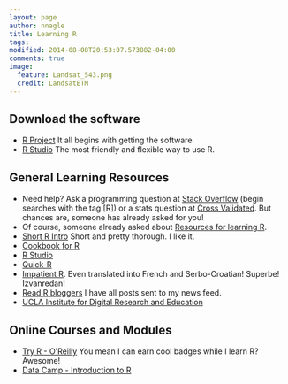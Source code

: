 ```yaml
---
layout: page
author: nnagle
title: Learning R
tags:
modified: 2014-08-08T20:53:07.573882-04:00
comments: true
image:
  feature: Landsat_543.png
  credit: LandsatETM
---
```


## Download the software
 - [R Project](http://www.r-project.com) It all begins with getting the software.
 - [R Studio](http://www.rstudio.com) The most friendly and flexible way to use R.


## General Learning Resources
 - Need help?  Ask a programming question at [Stack Overflow](http://stackoverflow.com) (begin searches with the tag [R]) or a stats question at [Cross Validated](http://stats.stackexchange.com).  But chances are, someone has already asked for you!
 - Of course, someone already asked about [Resources for learning R](http://stats.stackexchange.com/questions/138/resources-for-learning-r).
 - [Short R Intro](http://cran.r-project.org/doc/contrib/Torfs+Brauer-Short-R-Intro.pdf) Short and pretty thorough.  I like it.
 - [Cookbook for R](http://www.cookbook-r.com)
 - [R Studio](http://www.rstudio.com/resources/training/online-learning/#R)
 - [Quick-R](http://www.statmethods.net/index.html)
 - [Impatient R](http://www.burns-stat.com/documents/tutorials/impatient-r/).  Even translated into French and Serbo-Croatian! Superbe!  Izvanredan!
 - [Read R bloggers](http://www.r-bloggers.com) I have all posts sent to my news feed.
 - [UCLA Institute for Digital Research and Education](http://www.ats.ucla.edu/stat/r/)

## Online Courses and Modules
 - [Try R - O'Reilly](http://tryr.codeschool.com) You mean I can earn cool badges while I learn R?  Awesome!
 - [Data Camp - Introduction to R](https://www.datacamp.com/courses/introduction-to-r)
